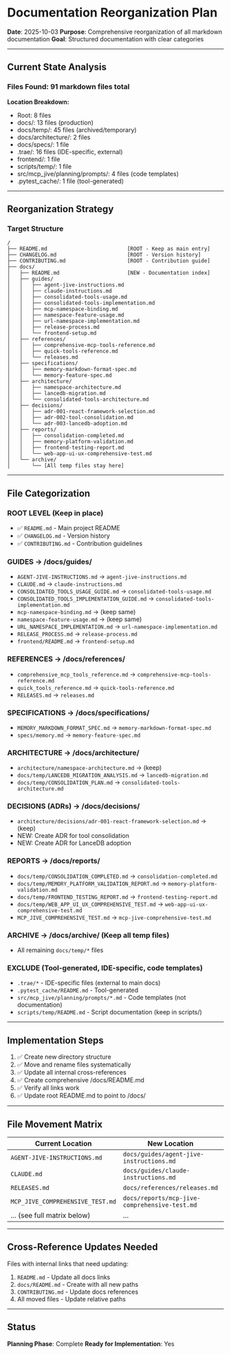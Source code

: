 # Documentation Reorganization Plan

**Date**: 2025-10-03
**Purpose**: Comprehensive reorganization of all markdown documentation
**Goal**: Structured documentation with clear categories

---

## Current State Analysis

### Files Found: 91 markdown files total

**Location Breakdown:**
- Root: 8 files
- docs/: 13 files (production)
- docs/temp/: 45 files (archived/temporary)
- docs/architecture/: 2 files
- docs/specs/: 1 file
- .trae/: 16 files (IDE-specific, external)
- frontend/: 1 file
- scripts/temp/: 1 file
- src/mcp_jive/planning/prompts/: 4 files (code templates)
- .pytest_cache/: 1 file (tool-generated)

---

## Reorganization Strategy

### Target Structure

```
/
├── README.md                          [ROOT - Keep as main entry]
├── CHANGELOG.md                       [ROOT - Version history]
├── CONTRIBUTING.md                    [ROOT - Contribution guide]
├── docs/
│   ├── README.md                      [NEW - Documentation index]
│   ├── guides/
│   │   ├── agent-jive-instructions.md
│   │   ├── claude-instructions.md
│   │   ├── consolidated-tools-usage.md
│   │   ├── consolidated-tools-implementation.md
│   │   ├── mcp-namespace-binding.md
│   │   ├── namespace-feature-usage.md
│   │   ├── url-namespace-implementation.md
│   │   ├── release-process.md
│   │   └── frontend-setup.md
│   ├── references/
│   │   ├── comprehensive-mcp-tools-reference.md
│   │   ├── quick-tools-reference.md
│   │   └── releases.md
│   ├── specifications/
│   │   ├── memory-markdown-format-spec.md
│   │   └── memory-feature-spec.md
│   ├── architecture/
│   │   ├── namespace-architecture.md
│   │   ├── lancedb-migration.md
│   │   └── consolidated-tools-architecture.md
│   ├── decisions/
│   │   ├── adr-001-react-framework-selection.md
│   │   ├── adr-002-tool-consolidation.md
│   │   └── adr-003-lancedb-adoption.md
│   ├── reports/
│   │   ├── consolidation-completed.md
│   │   ├── memory-platform-validation.md
│   │   ├── frontend-testing-report.md
│   │   └── web-app-ui-ux-comprehensive-test.md
│   └── archive/
│       └── [All temp files stay here]
```

---

## File Categorization

### ROOT LEVEL (Keep in place)
- ✅ `README.md` - Main project README
- ✅ `CHANGELOG.md` - Version history
- ✅ `CONTRIBUTING.md` - Contribution guidelines

### GUIDES → /docs/guides/
- `AGENT-JIVE-INSTRUCTIONS.md` → `agent-jive-instructions.md`
- `CLAUDE.md` → `claude-instructions.md`
- `CONSOLIDATED_TOOLS_USAGE_GUIDE.md` → `consolidated-tools-usage.md`
- `CONSOLIDATED_TOOLS_IMPLEMENTATION_GUIDE.md` → `consolidated-tools-implementation.md`
- `mcp-namespace-binding.md` → (keep same)
- `namespace-feature-usage.md` → (keep same)
- `URL_NAMESPACE_IMPLEMENTATION.md` → `url-namespace-implementation.md`
- `RELEASE_PROCESS.md` → `release-process.md`
- `frontend/README.md` → `frontend-setup.md`

### REFERENCES → /docs/references/
- `comprehensive_mcp_tools_reference.md` → `comprehensive-mcp-tools-reference.md`
- `quick_tools_reference.md` → `quick-tools-reference.md`
- `RELEASES.md` → `releases.md`

### SPECIFICATIONS → /docs/specifications/
- `MEMORY_MARKDOWN_FORMAT_SPEC.md` → `memory-markdown-format-spec.md`
- `specs/memory.md` → `memory-feature-spec.md`

### ARCHITECTURE → /docs/architecture/
- `architecture/namespace-architecture.md` → (keep)
- `docs/temp/LANCEDB_MIGRATION_ANALYSIS.md` → `lancedb-migration.md`
- `docs/temp/CONSOLIDATION_PLAN.md` → `consolidated-tools-architecture.md`

### DECISIONS (ADRs) → /docs/decisions/
- `architecture/decisions/adr-001-react-framework-selection.md` → (keep)
- NEW: Create ADR for tool consolidation
- NEW: Create ADR for LanceDB adoption

### REPORTS → /docs/reports/
- `docs/temp/CONSOLIDATION_COMPLETED.md` → `consolidation-completed.md`
- `docs/temp/MEMORY_PLATFORM_VALIDATION_REPORT.md` → `memory-platform-validation.md`
- `docs/temp/FRONTEND_TESTING_REPORT.md` → `frontend-testing-report.md`
- `docs/temp/WEB_APP_UI_UX_COMPREHENSIVE_TEST.md` → `web-app-ui-ux-comprehensive-test.md`
- `MCP_JIVE_COMPREHENSIVE_TEST.md` → `mcp-jive-comprehensive-test.md`

### ARCHIVE → /docs/archive/ (Keep all temp files)
- All remaining `docs/temp/*` files

### EXCLUDE (Tool-generated, IDE-specific, code templates)
- `.trae/*` - IDE-specific files (external to main docs)
- `.pytest_cache/README.md` - Tool-generated
- `src/mcp_jive/planning/prompts/*.md` - Code templates (not documentation)
- `scripts/temp/README.md` - Script documentation (keep in scripts/)

---

## Implementation Steps

1. ✅ Create new directory structure
2. ✅ Move and rename files systematically
3. ✅ Update all internal cross-references
4. ✅ Create comprehensive /docs/README.md
5. ✅ Verify all links work
6. ✅ Update root README.md to point to /docs/

---

## File Movement Matrix

| Current Location | New Location | Rename |
|-----------------|--------------|--------|
| `AGENT-JIVE-INSTRUCTIONS.md` | `docs/guides/agent-jive-instructions.md` | Yes |
| `CLAUDE.md` | `docs/guides/claude-instructions.md` | Yes |
| `RELEASES.md` | `docs/references/releases.md` | No |
| `MCP_JIVE_COMPREHENSIVE_TEST.md` | `docs/reports/mcp-jive-comprehensive-test.md` | Yes |
| ... (see full matrix below) | ... | ... |

---

## Cross-Reference Updates Needed

Files with internal links that need updating:
1. `README.md` - Update all docs links
2. `docs/README.md` - Create with all new paths
3. `CONTRIBUTING.md` - Update docs references
4. All moved files - Update relative paths

---

## Status

**Planning Phase**: Complete
**Ready for Implementation**: Yes
